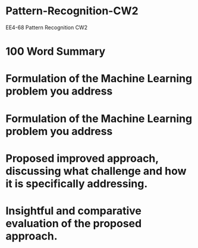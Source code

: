 # Pattern-Recognition-CW2
EE4-68 Pattern Recognition CW2

# 100 Word Summary


# Formulation of the Machine Learning problem you address


# Formulation of the Machine Learning problem you address


# Proposed improved approach, discussing what challenge and how it is specifically addressing. 

# Insightful and comparative evaluation of the proposed approach.


